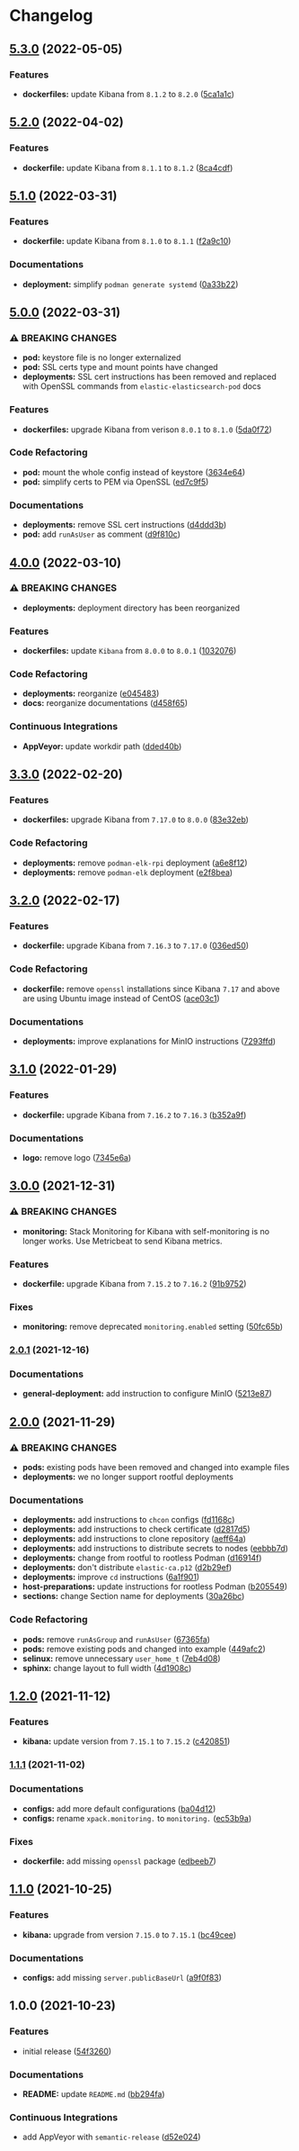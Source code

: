 # Changelog

## [5.3.0](https://github.com/extra2000/elastic-kibana-pod/compare/v5.2.0...v5.3.0) (2022-05-05)


### Features

* **dockerfiles:** update Kibana from `8.1.2` to `8.2.0` ([5ca1a1c](https://github.com/extra2000/elastic-kibana-pod/commit/5ca1a1c1685eff800b34b3ea51ba6cf530996a76))

## [5.2.0](https://github.com/extra2000/elastic-kibana-pod/compare/v5.1.0...v5.2.0) (2022-04-02)


### Features

* **dockerfile:** update Kibana from `8.1.1` to `8.1.2` ([8ca4cdf](https://github.com/extra2000/elastic-kibana-pod/commit/8ca4cdf2749f2ad1ff1ac8463fcf8fdecd8b1855))

## [5.1.0](https://github.com/extra2000/elastic-kibana-pod/compare/v5.0.0...v5.1.0) (2022-03-31)


### Features

* **dockerfile:** update Kibana from `8.1.0` to `8.1.1` ([f2a9c10](https://github.com/extra2000/elastic-kibana-pod/commit/f2a9c1024d46b3447a36f047dc95d4f2904d7e79))


### Documentations

* **deployment:** simplify `podman generate systemd` ([0a33b22](https://github.com/extra2000/elastic-kibana-pod/commit/0a33b225b8bcbe5a4e85d81e21d21b5e7d8ab79e))

## [5.0.0](https://github.com/extra2000/elastic-kibana-pod/compare/v4.0.0...v5.0.0) (2022-03-31)


### ⚠ BREAKING CHANGES

* **pod:** keystore file is no longer externalized
* **pod:** SSL certs type and mount points have changed
* **deployments:** SSL cert instructions has been removed and replaced with OpenSSL commands from `elastic-elasticsearch-pod` docs

### Features

* **dockerfiles:** upgrade Kibana from verison `8.0.1` to `8.1.0` ([5da0f72](https://github.com/extra2000/elastic-kibana-pod/commit/5da0f72646e4d78146a7cd720e46221da5d7140a))


### Code Refactoring

* **pod:** mount the whole config instead of keystore ([3634e64](https://github.com/extra2000/elastic-kibana-pod/commit/3634e648df9131d8a626dcc1a1499d904eb031af))
* **pod:** simplify certs to PEM via OpenSSL ([ed7c9f5](https://github.com/extra2000/elastic-kibana-pod/commit/ed7c9f548bc549fa9dd75993e6c262b7e89bb645))


### Documentations

* **deployments:** remove SSL cert instructions ([d4ddd3b](https://github.com/extra2000/elastic-kibana-pod/commit/d4ddd3bd7549bf1d352bd477cab4ebf9624f510b))
* **pod:** add `runAsUser` as comment ([d9f810c](https://github.com/extra2000/elastic-kibana-pod/commit/d9f810c47e00fa73055bb9a56eb277501d39e38c))

## [4.0.0](https://github.com/extra2000/elastic-kibana-pod/compare/v3.3.0...v4.0.0) (2022-03-10)


### ⚠ BREAKING CHANGES

* **deployments:** deployment directory has been reorganized

### Features

* **dockerfiles:** update `Kibana` from `8.0.0` to `8.0.1` ([1032076](https://github.com/extra2000/elastic-kibana-pod/commit/1032076d5923b25ce046ced6ad4b4f58ad8bbb86))


### Code Refactoring

* **deployments:** reorganize ([e045483](https://github.com/extra2000/elastic-kibana-pod/commit/e04548389d27aeeaa421fb70c0c7df150a8591fa))
* **docs:** reorganize documentations ([d458f65](https://github.com/extra2000/elastic-kibana-pod/commit/d458f6577d8411aea9fc59c11826d0ad7f2298aa))


### Continuous Integrations

* **AppVeyor:** update workdir path ([dded40b](https://github.com/extra2000/elastic-kibana-pod/commit/dded40b812137319c0a592c725473dddb9a4ed79))

## [3.3.0](https://github.com/extra2000/elastic-kibana-pod/compare/v3.2.0...v3.3.0) (2022-02-20)


### Features

* **dockerfiles:** upgrade Kibana from `7.17.0` to `8.0.0` ([83e32eb](https://github.com/extra2000/elastic-kibana-pod/commit/83e32ebe24042c2a96d7b2445712919ec08be1eb))


### Code Refactoring

* **deployments:** remove `podman-elk-rpi` deployment ([a6e8f12](https://github.com/extra2000/elastic-kibana-pod/commit/a6e8f12bde6bbf308270aee1d79ef1fc9baa6639))
* **deployments:** remove `podman-elk` deployment ([e2f8bea](https://github.com/extra2000/elastic-kibana-pod/commit/e2f8beab2b35426586d9d57caca12b35078d66d7))

## [3.2.0](https://github.com/extra2000/elastic-kibana-pod/compare/v3.1.0...v3.2.0) (2022-02-17)


### Features

* **dockerfile:** upgrade Kibana from `7.16.3` to `7.17.0` ([036ed50](https://github.com/extra2000/elastic-kibana-pod/commit/036ed50992e5fde52d6b34ec3ccbe1182cd0bf1e))


### Code Refactoring

* **dockerfile:** remove `openssl` installations since Kibana `7.17` and above are using Ubuntu image instead of CentOS ([ace03c1](https://github.com/extra2000/elastic-kibana-pod/commit/ace03c1cc99a5364e95cec1f02506254ffa24c84))


### Documentations

* **deployments:** improve explanations for MinIO instructions ([7293ffd](https://github.com/extra2000/elastic-kibana-pod/commit/7293ffd8f4440ac918195555a48dd36dab0d53b3))

## [3.1.0](https://github.com/extra2000/elastic-kibana-pod/compare/v3.0.0...v3.1.0) (2022-01-29)


### Features

* **dockerfile:** upgrade Kibana from `7.16.2` to `7.16.3` ([b352a9f](https://github.com/extra2000/elastic-kibana-pod/commit/b352a9fd2ff777466215ca751021aec89fb1dba5))


### Documentations

* **logo:** remove logo ([7345e6a](https://github.com/extra2000/elastic-kibana-pod/commit/7345e6a05c5476801cbed66bf4312594e36028ce))

## [3.0.0](https://github.com/extra2000/elastic-kibana-pod/compare/v2.0.1...v3.0.0) (2021-12-31)


### ⚠ BREAKING CHANGES

* **monitoring:** Stack Monitoring for Kibana with self-monitoring is no longer works. Use Metricbeat to send Kibana metrics.

### Features

* **dockerfile:** upgrade Kibana from `7.15.2` to `7.16.2` ([91b9752](https://github.com/extra2000/elastic-kibana-pod/commit/91b975292e466f833a9c48bc067f9b5b774d6a2b))


### Fixes

* **monitoring:** remove deprecated `monitoring.enabled` setting ([50fc65b](https://github.com/extra2000/elastic-kibana-pod/commit/50fc65bbd41a062b3d72f17a2b7b1295dcbb493c))

### [2.0.1](https://github.com/extra2000/elastic-kibana-pod/compare/v2.0.0...v2.0.1) (2021-12-16)


### Documentations

* **general-deployment:** add instruction to configure MinIO ([5213e87](https://github.com/extra2000/elastic-kibana-pod/commit/5213e87e478363713297e4d3f8a6cbaf9bb71cf6))

## [2.0.0](https://github.com/extra2000/elastic-kibana-pod/compare/v1.2.0...v2.0.0) (2021-11-29)


### ⚠ BREAKING CHANGES

* **pods:** existing pods have been removed and changed into example files
* **deployments:** we no longer support rootful deployments

### Documentations

* **deployments:** add instructions to `chcon` configs ([fd1168c](https://github.com/extra2000/elastic-kibana-pod/commit/fd1168c41f02d1fdbe407277fa547d17e65fac32))
* **deployments:** add instructions to check certificate ([d2817d5](https://github.com/extra2000/elastic-kibana-pod/commit/d2817d5f517de3595cef5e47c3c050b2418baf34))
* **deployments:** add instructions to clone repository ([aeff64a](https://github.com/extra2000/elastic-kibana-pod/commit/aeff64adb80ece9e4c188bdd1453c8b00153b9aa))
* **deployments:** add instructions to distribute secrets to nodes ([eebbb7d](https://github.com/extra2000/elastic-kibana-pod/commit/eebbb7d7b2c398610b63479aeb875ca2696da467))
* **deployments:** change from rootful to rootless Podman ([d16914f](https://github.com/extra2000/elastic-kibana-pod/commit/d16914f9d87fa1f72eafb01f653e046bc0d53f9a))
* **deployments:** don't distribute `elastic-ca.p12` ([d2b29ef](https://github.com/extra2000/elastic-kibana-pod/commit/d2b29ef4e4816e56478947ecb98a53f47d5e4b19))
* **deployments:** improve `cd` instructions ([6a1f901](https://github.com/extra2000/elastic-kibana-pod/commit/6a1f9013b891bc6605f2b7dea0bbc32f67943f97))
* **host-preparations:** update instructions for rootless Podman ([b205549](https://github.com/extra2000/elastic-kibana-pod/commit/b205549f2ea1f0fcfd763df8fbb6f1d17cc14686))
* **sections:** change Section name for deployments ([30a26bc](https://github.com/extra2000/elastic-kibana-pod/commit/30a26bc8287cf2ed70f62c4c0109d95389607910))


### Code Refactoring

* **pods:** remove `runAsGroup` and `runAsUser` ([67365fa](https://github.com/extra2000/elastic-kibana-pod/commit/67365fa7602761de26326bc209ff99dd3c464dd2))
* **pods:** remove existing pods and changed into example ([449afc2](https://github.com/extra2000/elastic-kibana-pod/commit/449afc26300053153f6b42cf6acb0b0c872114fa))
* **selinux:** remove unnecessary `user_home_t` ([7eb4d08](https://github.com/extra2000/elastic-kibana-pod/commit/7eb4d0865bf4030bb856e337085cdcdfe2faea57))
* **sphinx:** change layout to full width ([4d1908c](https://github.com/extra2000/elastic-kibana-pod/commit/4d1908cc10644c30a33b70f0ca0f818127c5257d))

## [1.2.0](https://github.com/extra2000/elastic-kibana-pod/compare/v1.1.1...v1.2.0) (2021-11-12)


### Features

* **kibana:** update version from `7.15.1` to `7.15.2` ([c420851](https://github.com/extra2000/elastic-kibana-pod/commit/c4208510263b7d45e4f59be4474e9bfdbb590c35))

### [1.1.1](https://github.com/extra2000/elastic-kibana-pod/compare/v1.1.0...v1.1.1) (2021-11-02)


### Documentations

* **configs:** add more default configurations ([ba04d12](https://github.com/extra2000/elastic-kibana-pod/commit/ba04d12aed1694249d53186ad7e4a9612943a016))
* **configs:** rename `xpack.monitoring.` to `monitoring.` ([ec53b9a](https://github.com/extra2000/elastic-kibana-pod/commit/ec53b9a86ba7b6d73cb026cd92a23d8f6b46b705))


### Fixes

* **dockerfile:** add missing `openssl` package ([edbeeb7](https://github.com/extra2000/elastic-kibana-pod/commit/edbeeb7d25a6970ad238aa61d6859d12b8bb0453))

## [1.1.0](https://github.com/extra2000/elastic-kibana-pod/compare/v1.0.0...v1.1.0) (2021-10-25)


### Features

* **kibana:** upgrade from version `7.15.0` to `7.15.1` ([bc49cee](https://github.com/extra2000/elastic-kibana-pod/commit/bc49cee8f261f62f726fdde26ef282066b702ba4))


### Documentations

* **configs:** add missing `server.publicBaseUrl` ([a9f0f83](https://github.com/extra2000/elastic-kibana-pod/commit/a9f0f83726dca44ee17604a0dc2a7eb654651ba6))

## 1.0.0 (2021-10-23)


### Features

* initial release ([54f3260](https://github.com/extra2000/elastic-kibana-pod/commit/54f3260e0dc43a5e559c5b9cb8d2df5a8759ab3c))


### Documentations

* **README:** update `README.md` ([bb294fa](https://github.com/extra2000/elastic-kibana-pod/commit/bb294fa0f28364a2126f2e848e90d2f3fe4d468a))


### Continuous Integrations

* add AppVeyor with `semantic-release` ([d52e024](https://github.com/extra2000/elastic-kibana-pod/commit/d52e024f64be42329144a88690d62b74c7b0c299))
